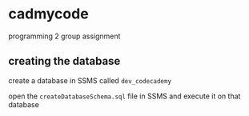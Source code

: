 # cadmycode

programming 2 group assignment

## creating the database

create a database in SSMS called `dev_codecademy`

open the `createDatabaseSchema.sql` file in SSMS and execute it on that database
